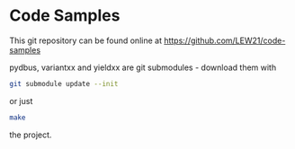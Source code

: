 # Code Samples
This git repository can be found online at https://github.com/LEW21/code-samples

pydbus, variantxx and yieldxx are git submodules - download them with
```sh
git submodule update --init
```
or just
```sh
make
```
the project.
